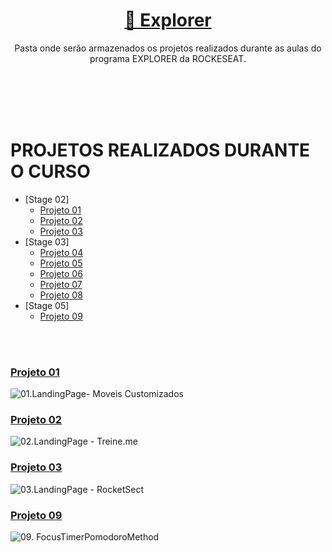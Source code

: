 
<h1 align="center">
    <a href="https://www.rocketseat.com.br/explorer"> 🚀 Explorer </a>
</h1>
<p align="center">Pasta onde serão armazenados os projetos realizados durante as aulas do programa EXPLORER da ROCKESEAT</a>. </p>

<br>
<br>
<br>
<br>

# PROJETOS REALIZADOS DURANTE O CURSO

- [Stage 02]
  - [Projeto 01](#projeto-01)
  - [Projeto 02](#projeto-02)
  - [Projeto 03](#projeto-03)
- [Stage 03]
  - [Projeto 04](#projeto-04)
  - [Projeto 05](#projeto-05)
  - [Projeto 06](#projeto-06)
  - [Projeto 07](#projeto-07)
  - [Projeto 08](#projeto-08)
- [Stage 05]
  - [Projeto 09](#projeto-09)



<br>
<br>

### [Projeto 01](https://github.com/RenanFachin/Explorer-Rockeseat/tree/main/STAGE%2002/01.LandingPage-%20Moveis%20Customizados)

![01.LandingPage- Moveis Customizados](https://i.imgur.com/TUwsf54.jpg)

### [Projeto 02](https://github.com/RenanFachin/Explorer-Rockeseat/tree/main/STAGE%2002/02.LandingPage%20-%20Treine.me)

![02.LandingPage - Treine.me](https://i.imgur.com/m7deL7V.jpg)

### [Projeto 03](https://github.com/RenanFachin/Explorer-Rockeseat/tree/main/STAGE%2002/03.LandingPage%20-%20RocketSect)

![03.LandingPage - RocketSect](https://i.imgur.com/e3gCs6a.jpg)

### [Projeto 09](https://github.com/RenanFachin/Explorer-Rockeseat/tree/main/STAGE%2005/FocusTimerPomodoroMethod)

![09. FocusTimerPomodoroMethod](https://i.imgur.com/kdyCrnx.jpg)
